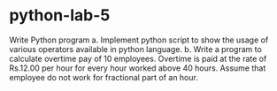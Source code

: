 # python-lab-5
Write Python program
a. Implement python script to show the usage of various operators available in python
language.
b. Write a program to calculate overtime pay of 10 employees. Overtime is paid at the rate
of Rs.12.00 per hour for every hour worked above 40 hours. Assume that employee do not
work for fractional part of an hour.

